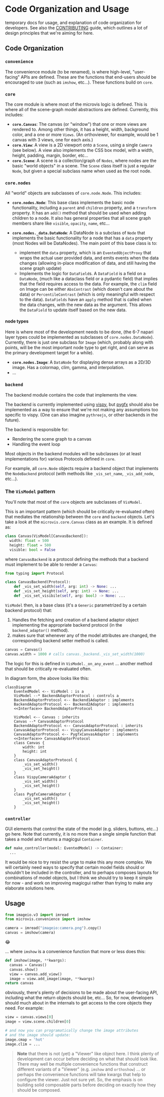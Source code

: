 # Code Organization and Usage

temporary docs for usage, and explanation of code organization for developers.  See also the [CONTRIBUTING](../CONTRIBUTING.md) guide,
which outlines a lot of design principles that we're aiming for here.

## Code Organization

### `convenience`

The convenience module (to be renamed), is where high-level, "user-facing" APIs
are defined.  These are the functions that end-users should be encouraged to use
(such as `imshow`, etc...).  These functions build on `core`.

### `core`

The core module is where most of the microvis logic is defined.  This is where
all of the scene-graph model abstractions are defined.  Currently, this
includes:

- **`core.Canvas`**: The canvas (or "window") that one or more views are
  rendered to. Among other things, it has a height, width, background color, and
  a one or more `Views`.  (An orthoviewer, for example, would be 1 canvas with 3
  views, one for each axis.)
- **`core.View`**: A view is a 2D viewport onto a `Scene`, using a single
  `Camera` (see below).  A view also implements the CSS box model, with a width,
  height, padding, margin, border, etc...
- **`core.Scene`**: A scene is a collection/graph of `Nodes`, where nodes are
  the basic "world objects" in a scene.  The `Scene` class itself is just a
  regular `Node`, but given a special subclass name when used as the root node.

### `core.nodes`

All "world" objects are subclasses of `core.node.Node`.  This includes:

- **`core.nodes.Node`**: This base class implements the basic node
  functionality, including a `parent` and `children` property, and a `transform`
  property.  It has an `add()` method that should be used when adding children
  to a node. It also has general properties that all scene graph members share
  like `visible`, `opacity`, `name`, etc...

- **`core.nodes._data.DataNode`**:  A DataNode is a subclass of `Node` that
  implements the basic functionality for a node that has a `data` property (most
  Nodes will be DataNodes).  The main point of this base class is to:

  - implement the `data` property, which is an `EventedObjectProxy` that wraps
    the actual user provided data, and emits events when the data changes
    (allowing in-place modification of data, and still having the scene graph
    update)
  - Implements the logic for `DataField`s.  A `DataField` is a field on a
    `DataNode`, (much like a dataclass field or a pydantic field) that implies
    that the field requires access to the data.  For example, the `clim` field
    on Image can be either `AbsContrast` (which doesn't care about the data) or
    `PercentileContrast` (which is only meaningful with respect to the data).
    `DataFields` have an `apply` method that is called when the data changes,
    with the new data as the argument.  This allows the `DataField` to update
    itself based on the new data.

#### node types

Here is where most of the development needs to be done, (the 6-7 napari layer
types could be implemented as subclasses of `core.nodes.DataNode`).  Currently,
there is just one subclass for `Image` (which, probably along with points, will
be the most important node type to get right, and can serve as the primary
development target for a while).

- **`core.nodes.Image`**: A `DataNode` for displaying dense arrays as a 2D/3D
    image. Has a colormap, clim, gamma, and interpolation.
- ...

### `backend`

The backend module contains the code that implements the view.

The backend is currently implemented using [vispy](https://vispy.org/), but
[pygfx](https://pygfx.readthedocs.io/en/latest/) should also be implemented
as a way to ensure that we're not making any assumptions too specific to vispy.
(One can also imagine `pythreejs`, or other backends in the future).

The backend is responsible for:

- Rendering the scene graph to a canvas
- Handling the event loop

Most objects in the backend modules will be subclasses (or at least
implementations for) various Protocols defined in `core`.

For example, all `core.Node` objects require a backend object that
implements the `NodeBackend` protocol (with methods like `_vis_set_name`,
`_vis_add_node`, etc...).

### The `VisModel` pattern

You'll note that most of the `core` objects are subclasses of `VisModel`.

This is an important pattern (which should be critically re-evaluated often)
that mediates the relationship between the `core` and `backend` objects.  Let's
take a look at the `microvis.core.Canvas` class as an example.  It is defined
as:

```python
class Canvas(VisModel[CanvasBackend]):
  width: float = 500
  height: float = 500
  visible: bool = False
```

where `CanvasBackend` is a protocol defining the methods that a backend
must implement to be able to render a `Canvas`:

```python
from typing import Protocol

class CanvasBackend(Protocol):
    def _vis_set_width(self, arg: int) -> None: ...
    def _vis_set_height(self, arg: int) -> None: ...
    def _vis_set_visibile(self, arg: bool) -> None: ...
```

`VisModel` then, is a base class (it's a `Generic` parametrized by
a certain backend protocol) that:

1. Handles the fetching and creation of a backend adaptor object implementing
   the appropriate backend protocol (in the `backend_adaptor()` method).
1. makes sure that whenever any of the model attributes are changed, the
   corresponding backend setter method is called.

```python
canvas = Canvas()
canvas.width = 1000 # calls canvas._backend._vis_set_width(1000)
```

The logic for this is defined in `VisModel._on_any_event` ...
another method that should be critically re-evaluated often.

In diagram form, the above looks like this:

```mermaid
classDiagram
    EventedModel <-- VisModel : is a
    VisModel --* BackendAdaptorProtocol : controls a
    BackendAdaptorProtocol <-- Backend1Adaptor : implements
    BackendAdaptorProtocol <-- Backend2Adaptor : implements
    <<Interface>> BackendAdaptorProtocol

    VisModel <-- Canvas : inherits
    Canvas --* CanvasAdaptorProtocol
    BackendAdaptorProtocol <-- CanvasAdaptorProtocol : inherits
    CanvasAdaptorProtocol <-- VispyCanvasAdaptor : implements
    CanvasAdaptorProtocol <-- PygfxCanvasAdaptor : implements
    <<Interface>> CanvasAdaptorProtocol
    class Canvas {
        width: int
        height: int
    }
    class CanvasAdaptorProtocol {
        _vis_set_width()
        _vis_set_height()
    }
    class VispyCameraAdaptor {
        _vis_set_width()
        _vis_set_height()
    }
    class PygfxCameraAdaptor {
        _vis_set_width()
        _vis_set_height()
    }

```

### `controller`

GUI elements that control the state of the model (e.g. sliders, buttons, etc...)
go here.  Note that currently, it is no more than a single simple function that
takes a model and returns a magicgui `Container`.

```python
def make_controller(model: EventedModel) -> Container:
  ...
```

It would be nice to try resist the urge to make this any more complex.  We will
certainly need ways to specify that certain model fields should or shouldn't be
included in the controller, and to perhaps composes layouts for combinations
of model objects, but I think we should try to keep it simple for now - and work
on improving magicgui rather than trying to make any elaborate solutions here.

## Usage

```python
from imageio.v3 import imread
from microvis.convenience import imshow

camera = imread("imageio:camera.png").copy()
canvas = imshow(camera)
```

:joy:

... where `imshow` is a convenience function that more or less does this:

```python
def imshow(image, **kwargs):
  canvas = Canvas()
  canvas.show()
  view = canvas.add_view()
  image = view.add_image(image, **kwargs)
return canvas
```

obviously, there's plenty of decisions to be made about the user-facing API,
including what the return objects should be, etc... So, for now, developers
should much about in the internals to get access to the core objects they need.
For example:

```python
view = canvas.views[0]
image = view.scene.children[0]

# and now you can programatically change the image attributes
# and the image should update:
image.cmap = 'hot'
image.clim = ...
```

> **Note** that there is not (yet) a "Viewer" like object here.  I think
> plenty of development can occur before deciding on what that should look
> like.  There may well be multiple convenience functions that construct
> different variants of a "Viewer" (e.g. `imshow` and `orthoshow`) ... or
> perhaps the convenience functions will take kwargs that help to configure
> the viewer.  Just not sure yet.  So, the emphasis is on building solid
> composable parts before deciding on exactly how they should be composed.
